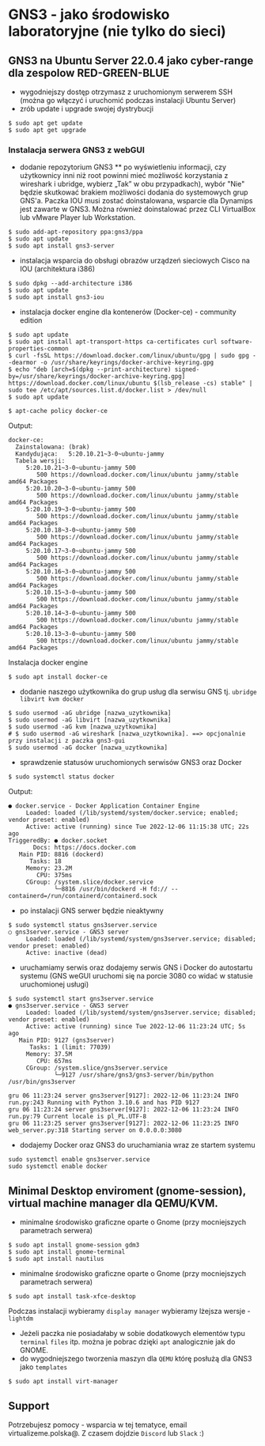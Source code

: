 # GNS3 - jako środowisko laboratoryjne (nie tylko do sieci)
## GNS3 na Ubuntu Server 22.0.4 jako cyber-range dla zespolow RED-GREEN-BLUE
* wygodniejszy dostęp otrzymasz z uruchomionym serwerem SSH (można go włączyć i uruchomić podczas instalacji Ubuntu Server)
* zrób update i upgrade swojej dystrybucji 
```
$ sudo apt get update
$ sudo apt get upgrade
```
### Instalacja serwera GNS3 z webGUI
* dodanie repozytorium GNS3
** po wyświetleniu informacji, czy użytkownicy inni niż root powinni mieć możliwość korzystania z wireshark i ubridge, wybierz „Tak” w obu przypadkach), wybór "Nie" będzie skutkować brakiem możliwości dodania do systemowych grup GNS'a. 
Paczka IOU musi zostać doinstalowana, wsparcie dla Dynamips jest zawarte w GNS3.
Można również doinstalować przez CLI VirtualBox lub vMware Player lub Workstation.
```
$ sudo add-apt-repository ppa:gns3/ppa
$ sudo apt update                                
$ sudo apt install gns3-server
```
* instalacja wsparcia do obsługi obrazów urządzeń sieciowych Cisco na IOU (architektura i386)
```
$ sudo dpkg --add-architecture i386
$ sudo apt update
$ sudo apt install gns3-iou
```
* instalacja docker engine dla kontenerów (Docker-ce) - community edition
```
$ sudo apt update
$ sudo apt install apt-transport-https ca-certificates curl software-properties-common
$ curl -fsSL https://download.docker.com/linux/ubuntu/gpg | sudo gpg --dearmor -o /usr/share/keyrings/docker-archive-keyring.gpg
$ echo "deb [arch=$(dpkg --print-architecture) signed-by=/usr/share/keyrings/docker-archive-keyring.gpg] https://download.docker.com/linux/ubuntu $(lsb_release -cs) stable" | sudo tee /etc/apt/sources.list.d/docker.list > /dev/null
$ sudo apt update
```
```
$ apt-cache policy docker-ce
```
Output:
```
docker-ce:
  Zainstalowana: (brak)
  Kandydująca:   5:20.10.21~3-0~ubuntu-jammy
  Tabela wersji:
     5:20.10.21~3-0~ubuntu-jammy 500
        500 https://download.docker.com/linux/ubuntu jammy/stable amd64 Packages
     5:20.10.20~3-0~ubuntu-jammy 500
        500 https://download.docker.com/linux/ubuntu jammy/stable amd64 Packages
     5:20.10.19~3-0~ubuntu-jammy 500
        500 https://download.docker.com/linux/ubuntu jammy/stable amd64 Packages
     5:20.10.18~3-0~ubuntu-jammy 500
        500 https://download.docker.com/linux/ubuntu jammy/stable amd64 Packages
     5:20.10.17~3-0~ubuntu-jammy 500
        500 https://download.docker.com/linux/ubuntu jammy/stable amd64 Packages
     5:20.10.16~3-0~ubuntu-jammy 500
        500 https://download.docker.com/linux/ubuntu jammy/stable amd64 Packages
     5:20.10.15~3-0~ubuntu-jammy 500
        500 https://download.docker.com/linux/ubuntu jammy/stable amd64 Packages
     5:20.10.14~3-0~ubuntu-jammy 500
        500 https://download.docker.com/linux/ubuntu jammy/stable amd64 Packages
     5:20.10.13~3-0~ubuntu-jammy 500
        500 https://download.docker.com/linux/ubuntu jammy/stable amd64 Packages
```
Instalacja docker engine
```
$ sudo apt install docker-ce
```
* dodanie naszego użytkownika do grup usług dla serwisu GNS tj. `ubridge libvirt kvm docker`
```
$ sudo usermod -aG ubridge [nazwa_uzytkownika]
$ sudo usermod -aG libvirt [nazwa_uzytkownika]
$ sudo usermod -aG kvm [nazwa_uzytkownika]
# $ sudo usermod -aG wireshark [nazwa_uzytkownika]. ==> opcjonalnie przy instalacji z paczka gns3-gui
$ sudo usermod -aG docker [nazwa_uzytkownika]
```
* sprawdzenie statusów uruchomionych serwisów GNS3 oraz Docker
```
$ sudo systemctl status docker
```
Output:
```
● docker.service - Docker Application Container Engine
     Loaded: loaded (/lib/systemd/system/docker.service; enabled; vendor preset: enabled)
     Active: active (running) since Tue 2022-12-06 11:15:38 UTC; 22s ago
TriggeredBy: ● docker.socket
       Docs: https://docs.docker.com
   Main PID: 8816 (dockerd)
      Tasks: 18
     Memory: 23.2M
        CPU: 375ms
     CGroup: /system.slice/docker.service
             └─8816 /usr/bin/dockerd -H fd:// --containerd=/run/containerd/containerd.sock
```
* po instalacji GNS serwer będzie nieaktywny
```
$ sudo systemctl status gns3server.service
○ gns3server.service - GNS3 server
     Loaded: loaded (/lib/systemd/system/gns3server.service; disabled; vendor preset: enabled)
     Active: inactive (dead)
```

* uruchamiamy serwis oraz dodajemy serwis GNS i Docker do autostartu systemu (GNS weGUI uruchomi się na porcie 3080 co widać w statusie uruchomionej usługi)
```
$ sudo systemctl start gns3server.service
● gns3server.service - GNS3 server
     Loaded: loaded (/lib/systemd/system/gns3server.service; disabled; vendor preset: enabled)
     Active: active (running) since Tue 2022-12-06 11:23:24 UTC; 5s ago
   Main PID: 9127 (gns3server)
      Tasks: 1 (limit: 77039)
     Memory: 37.5M
        CPU: 657ms
     CGroup: /system.slice/gns3server.service
             └─9127 /usr/share/gns3/gns3-server/bin/python /usr/bin/gns3server

gru 06 11:23:24 server gns3server[9127]: 2022-12-06 11:23:24 INFO run.py:243 Running with Python 3.10.6 and has PID 9127
gru 06 11:23:24 server gns3server[9127]: 2022-12-06 11:23:24 INFO run.py:79 Current locale is pl_PL.UTF-8
gru 06 11:23:25 server gns3server[9127]: 2022-12-06 11:23:25 INFO web_server.py:318 Starting server on 0.0.0.0:3080
```
* dodajemy Docker oraz GNS3 do uruchamiania wraz ze startem systemu
```
sudo systemctl enable gns3server.service
sudo systemctl enable docker
```
## Minimal Desktop enviroment (gnome-session), virtual machine manager dla QEMU/KVM.
* minimalne środowisko graficzne oparte o Gnome (przy mocniejszych parametrach serwera)
```
$ sudo apt install gnome-session gdm3
$ sudo apt install gnome-terminal
$ sudo apt install nautilus
```
* minimalne środowisko graficzne oparte o Gnome (przy mocniejszych parametrach serwera)
```
$ sudo apt install task-xfce-desktop
```
Podczas instalacji wybieramy `display manager` wybieramy lżejsza wersje - `lightdm`
* Jeżeli paczka nie posiadałaby w sobie dodatkowych elementów typu `terminal` `files` itp. można je pobrac dzięki `apt` analogicznie jak do GNOME.
* do wygodniejszego tworzenia maszyn dla `QEMU` którę posłużą dla GNS3 jako `templates`
```
$ sudo apt install virt-manager
```

## Support

Potrzebujesz pomocy - wsparcia w tej tematyce, email virtualizeme.polska@. Z czasem dojdzie `Discord` lub `Slack` :)
